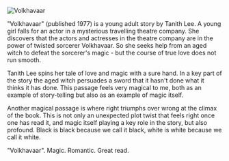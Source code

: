 ![Volkhavaar](volkhavaar.jpg)

"Volkhavaar" (published 1977) is a young adult story by Tanith Lee. A young girl
falls for an actor in a mysterious travelling theatre company.  She
discovers that the actors and actresses in the theatre company are
in the power of twisted sorcerer Volkhavaar.  So she seeks help from
an aged witch to defeat the sorcerer's magic - but the course of true
love does not run smooth.

Tanith Lee spins her tale of love and magic with a sure hand.  In
a key part of the story the aged witch persuades a sword that it hasn't
done what it thinks it has done.  This passage feels very magical to me,
both as an example of story-telling but also as an example of magic
itself.

Another magical passage is where right triumphs over wrong at the climax
of the book.  This is not only an unexpected plot twist that feels right once
one has read it, and magic itself playing a key role in the story, but also
profound.  Black is black because we call it black, white is
white because we call it white.

"Volkhavaar".  Magic.  Romantic.  Great read.
